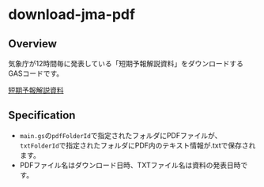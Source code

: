 # download-jma-pdf

## Overview
気象庁が12時間毎に発表している「短期予報解説資料」をダウンロードするGASコードです。

[短期予報解説資料](https://www.data.jma.go.jp/fcd/yoho/data/jishin/kaisetsu_tanki_latest.pdf)

## Specification
- `main.gs`の`pdfFolderId`で指定されたフォルダにPDFファイルが、`txtFolderId`で指定されたフォルダにPDF内のテキスト情報が.txtで保存されます。
- PDFファイル名はダウンロード日時、TXTファイル名は資料の発表日時です。
